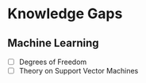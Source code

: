 # Knowledge Gaps

## Machine Learning

- [ ] Degrees of Freedom
- [ ] Theory on Support Vector Machines
